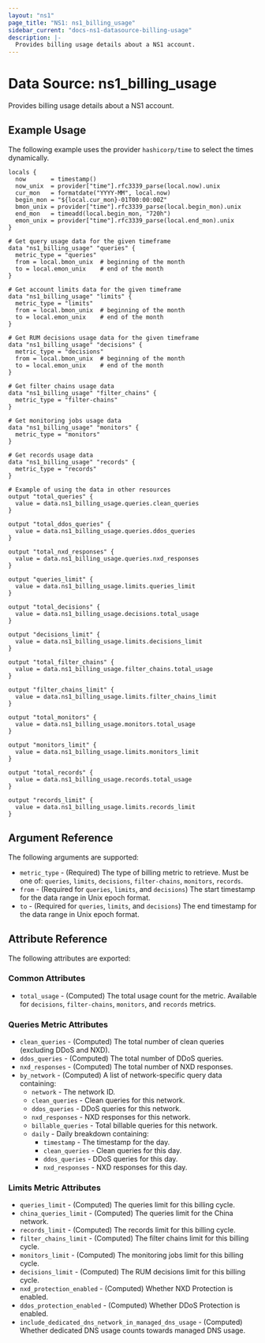 ```yaml
---
layout: "ns1"
page_title: "NS1: ns1_billing_usage"
sidebar_current: "docs-ns1-datasource-billing-usage"
description: |-
  Provides billing usage details about a NS1 account.
---
```


# Data Source: ns1_billing_usage

Provides billing usage details about a NS1 account.

## Example Usage

The following example uses the provider `hashicorp/time` to select the times dynamically.

```hcl
locals {
  now       = timestamp()
  now_unix  = provider["time"].rfc3339_parse(local.now).unix
  cur_mon   = formatdate("YYYY-MM", local.now)
  begin_mon = "${local.cur_mon}-01T00:00:00Z"
  bmon_unix = provider["time"].rfc3339_parse(local.begin_mon).unix
  end_mon   = timeadd(local.begin_mon, "720h")
  emon_unix = provider["time"].rfc3339_parse(local.end_mon).unix
}

# Get query usage data for the given timeframe
data "ns1_billing_usage" "queries" {
  metric_type = "queries"
  from = local.bmon_unix  # beginning of the month
  to = local.emon_unix    # end of the month
}

# Get account limits data for the given timeframe
data "ns1_billing_usage" "limits" {
  metric_type = "limits"
  from = local.bmon_unix  # beginning of the month
  to = local.emon_unix    # end of the month
}

# Get RUM decisions usage data for the given timeframe
data "ns1_billing_usage" "decisions" {
  metric_type = "decisions"
  from = local.bmon_unix  # beginning of the month
  to = local.emon_unix    # end of the month
}

# Get filter chains usage data
data "ns1_billing_usage" "filter_chains" {
  metric_type = "filter-chains"
}

# Get monitoring jobs usage data
data "ns1_billing_usage" "monitors" {
  metric_type = "monitors"
}

# Get records usage data
data "ns1_billing_usage" "records" {
  metric_type = "records"
}

# Example of using the data in other resources
output "total_queries" {
  value = data.ns1_billing_usage.queries.clean_queries
}

output "total_ddos_queries" {
  value = data.ns1_billing_usage.queries.ddos_queries
}

output "total_nxd_responses" {
  value = data.ns1_billing_usage.queries.nxd_responses
}

output "queries_limit" {
  value = data.ns1_billing_usage.limits.queries_limit
}

output "total_decisions" {
  value = data.ns1_billing_usage.decisions.total_usage
}

output "decisions_limit" {
  value = data.ns1_billing_usage.limits.decisions_limit
}

output "total_filter_chains" {
  value = data.ns1_billing_usage.filter_chains.total_usage
}

output "filter_chains_limit" {
  value = data.ns1_billing_usage.limits.filter_chains_limit
}

output "total_monitors" {
  value = data.ns1_billing_usage.monitors.total_usage
}

output "monitors_limit" {
  value = data.ns1_billing_usage.limits.monitors_limit
}

output "total_records" {
  value = data.ns1_billing_usage.records.total_usage
}

output "records_limit" {
  value = data.ns1_billing_usage.limits.records_limit
}
```

## Argument Reference

The following arguments are supported:

* `metric_type` - (Required) The type of billing metric to retrieve. Must be one of: `queries`, `limits`, `decisions`, `filter-chains`, `monitors`, `records`.
* `from` - (Required for `queries`, `limits`, and `decisions`) The start timestamp for the data range in Unix epoch format.
* `to` - (Required for `queries`, `limits`, and `decisions`) The end timestamp for the data range in Unix epoch format.

## Attribute Reference

The following attributes are exported:

### Common Attributes

* `total_usage` - (Computed) The total usage count for the metric. Available for `decisions`, `filter-chains`, `monitors`, and `records` metrics.

### Queries Metric Attributes

* `clean_queries` - (Computed) The total number of clean queries (excluding DDoS and NXD).
* `ddos_queries` - (Computed) The total number of DDoS queries.
* `nxd_responses` - (Computed) The total number of NXD responses.
* `by_network` - (Computed) A list of network-specific query data containing:
  * `network` - The network ID.
  * `clean_queries` - Clean queries for this network.
  * `ddos_queries` - DDoS queries for this network.
  * `nxd_responses` - NXD responses for this network.
  * `billable_queries` - Total billable queries for this network.
  * `daily` - Daily breakdown containing:
    * `timestamp` - The timestamp for the day.
    * `clean_queries` - Clean queries for this day.
    * `ddos_queries` - DDoS queries for this day.
    * `nxd_responses` - NXD responses for this day.

### Limits Metric Attributes

* `queries_limit` - (Computed) The queries limit for this billing cycle.
* `china_queries_limit` - (Computed) The queries limit for the China network.
* `records_limit` - (Computed) The records limit for this billing cycle.
* `filter_chains_limit` - (Computed) The filter chains limit for this billing cycle.
* `monitors_limit` - (Computed) The monitoring jobs limit for this billing cycle.
* `decisions_limit` - (Computed) The RUM decisions limit for this billing cycle.
* `nxd_protection_enabled` - (Computed) Whether NXD Protection is enabled.
* `ddos_protection_enabled` - (Computed) Whether DDoS Protection is enabled.
* `include_dedicated_dns_network_in_managed_dns_usage` - (Computed) Whether dedicated DNS usage counts towards managed DNS usage.
